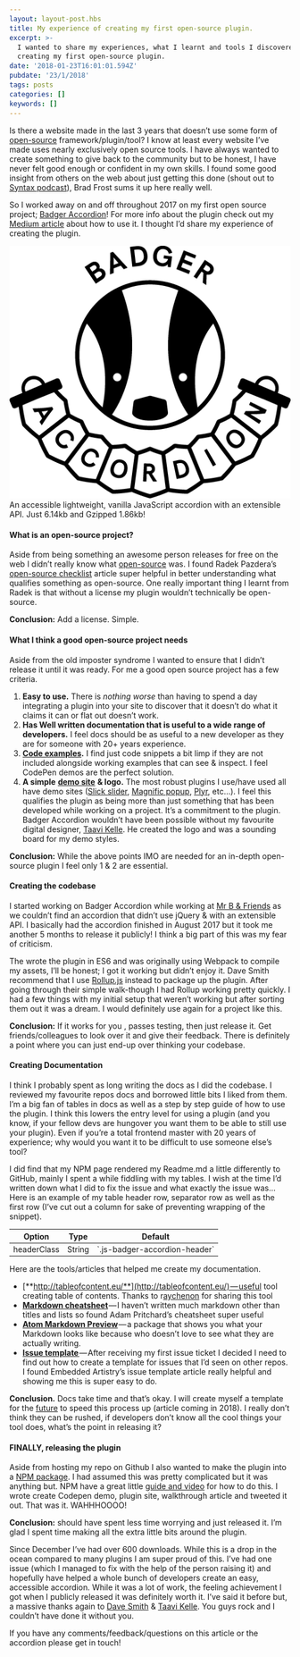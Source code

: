 ```yaml
---
layout: layout-post.hbs
title: My experience of creating my first open-source plugin.
excerpt: >-
  I wanted to share my experiences, what I learnt and tools I discovered while
  creating my first open-source plugin.
date: '2018-01-23T16:01:01.594Z'
pubdate: '23/1/2018'
tags: posts
categories: []
keywords: []
---
```


Is there a website made in the last 3 years that doesn’t use some form of [open-source](http://www.wpbeginner.com/glossary/open-source/) framework/plugin/tool? I know at least every website I’ve made uses nearly exclusively open source tools. I have always wanted to create something to give back to the community but to be honest, I have never felt good enough or confident in my own skills. I found some good insight from others on the web about just getting this done (shout out to [Syntax podcast](https://syntax.fm/)), Brad Frost sums it up here really well.

So I worked away on and off throughout 2017 on my first open source project; [Badger Accordion](http://ba.northernbadger.co.uk)! For more info about the plugin check out my [Medium article](https://medium.com/@stuartjnelson/badger-accordion-an-accessible-light-weight-vanilla-javascript-accordion-with-an-extensible-api-a34128922822) about how to use it. I thought I’d share my experience of creating the plugin.

![An accessible lightweight, vanilla JavaScript accordion with an extensible API. Just 6.14kb and Gzipped 1.86kb!](/assets/img/1__qhqhlH9ej4PikT3tpUp6fQ.png)
An accessible lightweight, vanilla JavaScript accordion with an extensible API. Just 6.14kb and Gzipped 1.86kb!

#### What is an open-source project?

Aside from being something an awesome person releases for free on the web I didn’t really know what [open-source](https://hackernoon.com/tagged/open-source) was. I found Radek Pazdera’s [open-source checklist](http://radek.io/2015/11/23/release-checklist/) article super helpful in better understanding what qualifies something as open-source. One really important thing I learnt from Radek is that without a license my plugin wouldn’t technically be open-source.

**Conclusion:** Add a license. Simple.

#### What I think a good open-source project needs

Aside from the old imposter syndrome I wanted to ensure that I didn’t release it until it was ready. For me a good open source project has a few criteria.

1.  **Easy to use.** There is _nothing worse_ than having to spend a day integrating a plugin into your site to discover that it doesn’t do what it claims it can or flat out doesn’t work.
2.  **Has Well written documentation that is useful to a wide range of developers.** I feel docs should be as useful to a new developer as they are for someone with 20+ years experience.
3.  [**Code examples**](https://codepen.io/stuartjnelson/pen/WZpxqY)**.** I find just code snippets a bit limp if they are not included alongside working examples that can see & inspect. I feel CodePen demos are the perfect solution.
4.  **A simple** [**demo site**](http://ba.northernbadger.co.uk) **& logo.** The most robust plugins I use/have used all have demo sites ([Slick slider](http://kenwheeler.github.io/slick/), [Magnific popup](http://dimsemenov.com/plugins/magnific-popup/), [Plyr](https://plyr.io/), etc…). I feel this qualifies the plugin as being more than just something that has been developed while working on a project. It’s a commitment to the plugin. Badger Accordion wouldn’t have been possible without my favourite digital designer, [Taavi Kelle](http://taavetkelle.co.uk/). He created the logo and was a sounding board for my demo styles.

**Conclusion:** While the above points IMO are needed for an in-depth open-source plugin I feel only 1 & 2 are essential.

#### Creating the codebase

I started working on Badger Accordion while working at [Mr B & Friends](http://mrbandfriends.co.uk) as we couldn’t find an accordion that didn’t use jQuery & with an extensible API. I basically had the accordion finished in August 2017 but it took me another 5 months to release it publicly! I think a big part of this was my fear of criticism.

The wrote the plugin in ES6 and was originally using Webpack to compile my assets, I’ll be honest; I got it working but didn’t enjoy it. Dave Smith recommend that I use [Rollup.js](https://rollupjs.org/) instead to package up the plugin. After going through their simple walk-though I had Rollup working pretty quickly. I had a few things with my initial setup that weren’t working but after sorting them out it was a dream. I would definitely use again for a project like this.

**Conclusion:** If it works for you , passes testing, then just release it. Get friends/colleagues to look over it and give their feedback. There is definitely a point where you can just end-up over thinking your codebase.

#### Creating Documentation

I think I probably spent as long writing the docs as I did the codebase. I reviewed my favourite repos docs and borrowed little bits I liked from them. I’m a big fan of tables in docs as well as a step by step guide of how to use the plugin. I think this lowers the entry level for using a plugin (and you know, if your fellow devs are hungover you want them to be able to still use your plugin). Even if you’re a total frontend master with 20 years of experience; why would you want it to be difficult to use someone else’s tool?

I did find that my NPM page rendered my Readme.md a little differently to GitHub, mainly I spent a while fiddling with my tables. I wish at the time I’d written down what I did to fix the issue and what exactly the issue was… Here is an example of my table header row, separator row as well as the first row (I’ve cut out a column for sake of preventing wrapping of the snippet).

| Option           | Type       | Default                          |
|---               |---         |---                               |
| headerClass      | String     | \`.js-badger-accordion-header\`    |

Here are the tools/articles that helped me create my documentation.

*   [**http://tableofcontent.eu/**](http://tableofcontent.eu/) — useful tool creating table of contents. Thanks to r[aychenon](https://github.com/raychenon) for sharing this tool
*   [**Markdown cheatsheet**](https://github.com/adam-p/markdown-here/wiki/Markdown-Cheatsheet) — I haven’t written much markdown other than titles and lists so found Adam Pritchard’s cheatsheet super useful
*   [**Atom Markdown Preview**](https://atom.io/packages/markdown-preview) — a package that shows you what your Markdown looks like because who doesn’t love to see what they are actually writing.
*   [**Issue template** ](https://embeddedartistry.com/blog/2017/8/18/a-github-issue-template-for-your-projects)— After receiving my first issue ticket I decided I need to find out how to create a template for issues that I’d seen on other repos. I found Embedded Artistry’s issue template article really helpful and showing me this is super easy to do.

**Conclusion.** Docs take time and that’s okay. I will create myself a template for the [future](https://hackernoon.com/tagged/future) to speed this process up (article coming in 2018). I really don’t think they can be rushed, if developers don’t know all the cool things your tool does, what’s the point in releasing it?

#### FINALLY, releasing the plugin

Aside from hosting my repo on Github I also wanted to make the plugin into a [NPM package](http://npmjs.com/package/badger-accordion). I had assumed this was pretty complicated but it was anything but. NPM have a great little [guide and video](https://docs.npmjs.com/getting-started/publishing-npm-packages) for how to do this. I wrote create Codepen demo, plugin site, walkthrough article and tweeted it out. That was it. WAHHHOOOO!

**Conclusion:** should have spent less time worrying and just released it. I’m glad I spent time making all the extra little bits around the plugin.

Since December I’ve had over 600 downloads. While this is a drop in the ocean compared to many plugins I am super proud of this. I’ve had one issue (which I managed to fix with the help of the person raising it) and hopefully have helped a whole bunch of developers create an easy, accessible accordion. While it was a lot of work, the feeling achievement I got when I publicly released it was definitely worth it. I’ve said it before but, a massive thanks again to [Dave Smith](https://aheadcreative.co.uk/) & [Taavi Kelle](http://taavetkelle.co.uk). You guys rock and I couldn’t have done it without you.

If you have any comments/feedback/questions on this article or the accordion please get in touch!